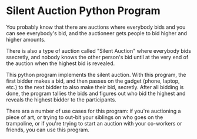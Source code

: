 # Silent Auction Python Program

You probably know that there are auctions where everybody bids and you can see everybody's bid, and the auctioneer gets people to bid higher and higher amounts.

There is also a type of auction called "Silent Auction" where everybody bids ssecretly, and nobody knows the other person's bid until at the very end of the auction when the highest bid is revealed.

This python program implements the silent auction. With this program, the first bidder makes a bid, and then passes on the gadget (phone, laptop, etc.) to the next bidder to also make their bid, secretly. After all bidding is done, the program tallies the bids and figures out who bid the highest and reveals the highest bidder to the participants.

There ara a number of use cases for this program: if you're auctioning a piece of art, or trying to out-bit your siblings on who goes on the trampoline, or if you're trying to start an auction with your co-workers or friends, you can use this program.

